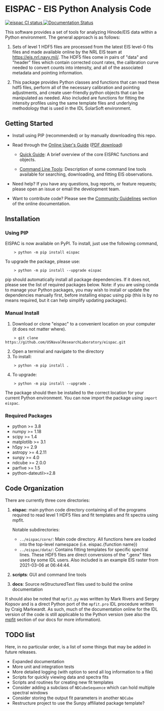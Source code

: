 # EISPAC - EIS Python Analysis Code

[![eispac CI status](https://github.com/USNavalResearchLaboratory/eispac/workflows/Tests/badge.svg)
](https://github.com/USNavalResearchLaboratory/eispac/actions/workflows/tests.yml)
[![Documentation Status](https://readthedocs.org/projects/eispac/badge/?version=latest)](https://eispac.readthedocs.io/en/latest/?badge=latest)


This software provides a set of tools for analyzing Hinode/EIS data within a
Python environment. The general approach is as follows:

1. Sets of level 1 HDF5 files are processed from the latest EIS level-0 fits files
   and made available online by the NRL EIS team at <https://eis.nrl.navy.mil/>.
   The HDF5 files come in pairs of "data" and "header" files which contain corrected
   count rates, the calibration curve needed to convert counts into intensity,
   and all of the associated metadata and pointing information.

2. This package provides Python classes and functions that can read these hdf5
   files, perform all of the necessary calibration and pointing adjustments, and
   create user-friendly python objects that can be manipulated as needed. Also
   included are functions for fitting the intensity profiles using the same
   template files and underlying methodology that is used in the IDL SolarSoft
   environment.

## Getting Started

* Install using PIP (recommended) or by manually downloading this repo.

* Read through the [Online User's Guide](https://eispac.readthedocs.io/en/latest/guide/index.html)
  ([PDF download](https://eispac.readthedocs.io/_/downloads/en/latest/pdf/))

  * [Quick Guide](https://eispac.readthedocs.io/en/latest/guide/00-quick.html):
  A brief overview of the core EISPAC functions and objects.

  * [Command Line Tools](https://eispac.readthedocs.io/en/latest/guide/02-scripts.html):
  Description of some command line tools available for searching, downloading, and fitting
  EIS observations.

* Need help? If you have any questions, bug reports, or feature requests; please open
an issue or email the development team.

* Want to contribute code? Please see the [Community Guidelines](https://eispac.readthedocs.io/en/latest/guidelines.html) section of the online documentation.

## Installation

### Using PIP

EISPAC is now available on PyPI. To install, just use the following command,
```
	> python -m pip install eispac
```

To upgrade the package, please use:
```
	> python -m pip install --upgrade eispac
```

pip should automatically install all package dependencies. If it does not, please
see the list of required packages below. Note: if you are using conda to manage your
Python packages, you may wish to install or update the dependencies manually first,
before installing eispac using pip (this is by no means required, but it can help
simplify updating packages).

### Manual Install

1.  Download or clone "eispac" to a convenient location on your computer (it does not matter where).
```
	> git clone https://github.com/USNavalResearchLaboratory/eispac.git
```
2.  Open a terminal and navigate to the directory
3.  To install:
```
	> python -m pip install .
```
4.  To upgrade:
```
	> python -m pip install --upgrade .
```

The package should then be installed to the correct location for your current Python
environment. You can now import the package using `import eispac`.

### Required Packages

* python >= 3.8
* numpy >= 1.18
* scipy >= 1.4
* matplotlib >= 3.1
* h5py >= 2.9
* astropy >= 4.2.11
* sunpy >= 4.0
* ndcube >= 2.0.0
* parfive >= 1.5
* python-dateutil>=2.8

## Code Organization

There are currently three core directories:

1. **eispac**: main python code directory containing all of the programs required to
   read level 1 HDF5 files and fit templates and fit spectra using mpfit.

   Notable subdirectories:
   * `../eispac/core/`:  Main code directory. All functions here are loaded into the
     top-level namespace (i.e. eispac.{function name})
   * `../eispac/data/`: Contains fitting templates for specific spectral lines. These HDF5
     files are direct conversions of the ".genx" files used by some IDL users. Also included
     is an example EIS raster from 2021-03-06 at 06:44:44.

2. **scripts**: GUI and command line tools

2. **docs**: Source reStructuredText files used to build the online documentation

It should also be noted that `mpfit.py` was written by Mark Rivers and Sergey Kopsov and
is a direct Python port of the `mpfit.pro` IDL procedure written by Craig Markwardt. As such,
much of the documentation online for the IDL version of the code is still applicable to the
Python version (see also the [mpfit](https://eispac.readthedocs.io/en/latest/guide/07-mpfit_docs.html) section of our docs for more information).

## TODO list
Here, in no particular order, is a list of some things that may be added in future releases.
* Expanded documentation
* More unit and integration tests
* More detailed logging (with option to send all log information to a file)
* Scripts for quickly viewing data and spectra fits
* Scripts and routines for creating new fit templates
* Consider adding a subclass of `NDCubeSequence` which can hold multiple spectral windows
* Consider storing the output fit parameters in another `NDCube`
* Restructure project to use the Sunpy affiliated package template?
